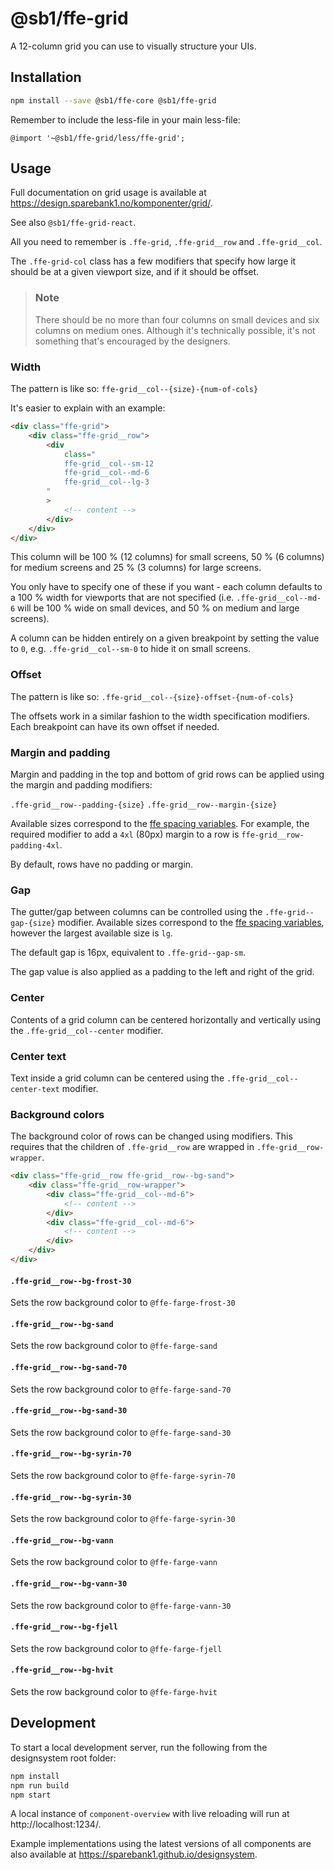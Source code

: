 # @sb1/ffe-grid

A 12-column grid you can use to visually structure your UIs.

## Installation

```bash
npm install --save @sb1/ffe-core @sb1/ffe-grid
```

Remember to include the less-file in your main less-file:

```less
@import '~@sb1/ffe-grid/less/ffe-grid';
```

## Usage

Full documentation on grid usage is available at https://design.sparebank1.no/komponenter/grid/.

See also `@sb1/ffe-grid-react`.

All you need to remember is `.ffe-grid`, `.ffe-grid__row` and `.ffe-grid__col`.

The `.ffe-grid-col` class has a few modifiers that specify how large it should be
at a given viewport size, and if it should be offset.

> ### Note
>
> There should be no more than four columns on small devices and six columns on
> medium ones. Although it's technically possible, it's not something that's
> encouraged by the designers.

### Width

The pattern is like so: `ffe-grid__col--{size}-{num-of-cols}`

It's easier to explain with an example:

```html
<div class="ffe-grid">
    <div class="ffe-grid__row">
        <div
            class="
            ffe-grid__col--sm-12
            ffe-grid__col--md-6
            ffe-grid__col--lg-3
        "
        >
            <!-- content -->
        </div>
    </div>
</div>
```

This column will be 100 % (12 columns) for small screens, 50 % (6 columns) for medium
screens and 25 % (3 columns) for large screens.

You only have to specify one of these if you want - each column defaults to a 100 % width
for viewports that are not specified (i.e. `.ffe-grid__col--md-6` will be 100 % wide on small
devices, and 50 % on medium and large screens).

A column can be hidden entirely on a given breakpoint by setting the value to `0`, e.g. `.ffe-grid__col--sm-0` to hide it on small screens.

### Offset

The pattern is like so: `.ffe-grid__col--{size}-offset-{num-of-cols}`

The offsets work in a similar fashion to the width specification modifiers. Each breakpoint
can have its own offset if needed.

### Margin and padding

Margin and padding in the top and bottom of grid rows can be applied using the margin and padding modifiers:

`.ffe-grid__row--padding-{size}`
`.ffe-grid__row--margin-{size}`

Available sizes correspond to the [ffe spacing variables](https://design.sparebank1.no/profil/spacing/). For example, the required modifier to add a `4xl` (80px) margin to a row is `ffe-grid__row-padding-4xl`.

By default, rows have no padding or margin.

### Gap

The gutter/gap between columns can be controlled using the `.ffe-grid--gap-{size}` modifier. Available sizes correspond to the [ffe spacing variables](https://design.sparebank1.no/profil/spacing/), however the largest available size is `lg`.

The default gap is 16px, equivalent to `.ffe-grid--gap-sm`.

The gap value is also applied as a padding to the left and right of the grid.

### Center

Contents of a grid column can be centered horizontally and vertically using the `.ffe-grid__col--center` modifier.

### Center text

Text inside a grid column can be centered using the `.ffe-grid__col--center-text` modifier.

### Background colors

The background color of rows can be changed using modifiers. This requires that the children of `.ffe-grid__row` are wrapped in `.ffe-grid__row-wrapper`.

```html
<div class="ffe-grid__row ffe-grid__row--bg-sand">
    <div class="ffe-grid__row-wrapper">
        <div class="ffe-grid__col--md-6">
            <!-- content -->
        </div>
        <div class="ffe-grid__col--md-6">
            <!-- content -->
        </div>
    </div>
</div>
```

#### `.ffe-grid__row--bg-frost-30`

Sets the row background color to `@ffe-farge-frost-30`

#### `.ffe-grid__row--bg-sand`

Sets the row background color to `@ffe-farge-sand`

#### `.ffe-grid__row--bg-sand-70`

Sets the row background color to `@ffe-farge-sand-70`

#### `.ffe-grid__row--bg-sand-30`

Sets the row background color to `@ffe-farge-sand-30`

#### `.ffe-grid__row--bg-syrin-70`

Sets the row background color to `@ffe-farge-syrin-70`

#### `.ffe-grid__row--bg-syrin-30`

Sets the row background color to `@ffe-farge-syrin-30`

#### `.ffe-grid__row--bg-vann`

Sets the row background color to `@ffe-farge-vann`

#### `.ffe-grid__row--bg-vann-30`

Sets the row background color to `@ffe-farge-vann-30`

#### `.ffe-grid__row--bg-fjell`

Sets the row background color to `@ffe-farge-fjell`

#### `.ffe-grid__row--bg-hvit`

Sets the row background color to `@ffe-farge-hvit`

## Development

To start a local development server, run the following from the designsystem root folder:

```bash
npm install
npm run build
npm start
```

A local instance of `component-overview` with live reloading will run at http://localhost:1234/.

Example implementations using the latest versions of all components are also available at https://sparebank1.github.io/designsystem.
